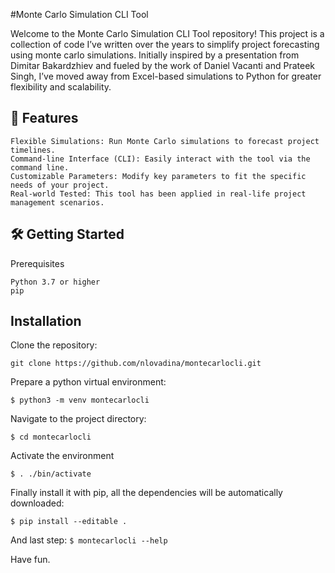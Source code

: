 #Monte Carlo Simulation CLI Tool

Welcome to the Monte Carlo Simulation CLI Tool repository! This project is a collection of code I’ve written over the years to simplify project forecasting using monte carlo simulations. Initially inspired by a presentation from Dimitar Bakardzhiev and fueled by the work of Daniel Vacanti and Prateek Singh, I’ve moved away from Excel-based simulations to Python for greater flexibility and scalability.
## 🚀 Features

    Flexible Simulations: Run Monte Carlo simulations to forecast project timelines.
    Command-line Interface (CLI): Easily interact with the tool via the command line.
    Customizable Parameters: Modify key parameters to fit the specific needs of your project.
    Real-world Tested: This tool has been applied in real-life project management scenarios.


## 🛠️ Getting Started
Prerequisites

    Python 3.7 or higher
    pip

## Installation

Clone the repository:

`git clone https://github.com/nlovadina/montecarlocli.git`

Prepare a python virtual environment:

`$ python3 -m venv montecarlocli`

Navigate to the project directory:

`$ cd montecarlocli`

Activate the environment

`$ . ./bin/activate`

Finally install it with pip, all the dependencies will be automatically downloaded:

`$ pip install --editable .`

And last step: 
`$ montecarlocli --help`

Have fun.
